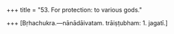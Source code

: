 +++
title = "53. For protection: to various gods."

+++
[Bṛhachukra.—nānādāivatam. trāiṣṭubham: 1. jagatī.]
